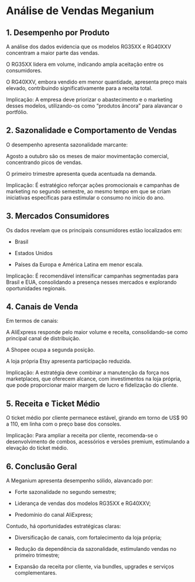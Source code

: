 # Análise de Vendas Meganium

## 1. Desempenho por Produto

A análise dos dados evidencia que os modelos RG35XX e RG40XXV concentram a maior parte das vendas.

O RG35XX lidera em volume, indicando ampla aceitação entre os consumidores.

O RG40XXV, embora vendido em menor quantidade, apresenta preço mais elevado, contribuindo significativamente para a receita total.

Implicação: A empresa deve priorizar o abastecimento e o marketing desses modelos, utilizando-os como “produtos âncora” para alavancar o portfólio.

## 2. Sazonalidade e Comportamento de Vendas

O desempenho apresenta sazonalidade marcante:

Agosto a outubro são os meses de maior movimentação comercial, concentrando picos de vendas.

O primeiro trimestre apresenta queda acentuada na demanda.

Implicação: É estratégico reforçar ações promocionais e campanhas de marketing no segundo semestre, ao mesmo tempo em que se criam iniciativas específicas para estimular o consumo no início do ano.

## 3. Mercados Consumidores

Os dados revelam que os principais consumidores estão localizados em:

- Brasil

- Estados Unidos

- Países da Europa e América Latina em menor escala.

Implicação: É recomendável intensificar campanhas segmentadas para Brasil e EUA, consolidando a presença nesses mercados e explorando oportunidades regionais.

## 4. Canais de Venda

Em termos de canais:

A AliExpress responde pelo maior volume e receita, consolidando-se como principal canal de distribuição.

A Shopee ocupa a segunda posição.

A loja própria Etsy apresenta participação reduzida.

Implicação: A estratégia deve combinar a manutenção da força nos marketplaces, que oferecem alcance, com investimentos na loja própria, que pode proporcionar maior margem de lucro e fidelização do cliente.

## 5. Receita e Ticket Médio

O ticket médio por cliente permanece estável, girando em torno de US$ 90 a 110, em linha com o preço base dos consoles.

Implicação: Para ampliar a receita por cliente, recomenda-se o desenvolvimento de combos, acessórios e versões premium, estimulando a elevação do ticket médio.

## 6. Conclusão Geral

A Meganium apresenta desempenho sólido, alavancado por:

- Forte sazonalidade no segundo semestre;

- Liderança de vendas dos modelos RG35XX e RG40XXV;

- Predomínio do canal AliExpress;

Contudo, há oportunidades estratégicas claras:

- Diversificação de canais, com fortalecimento da loja própria;

- Redução da dependência da sazonalidade, estimulando vendas no primeiro trimestre;

- Expansão da receita por cliente, via bundles, upgrades e serviços complementares.